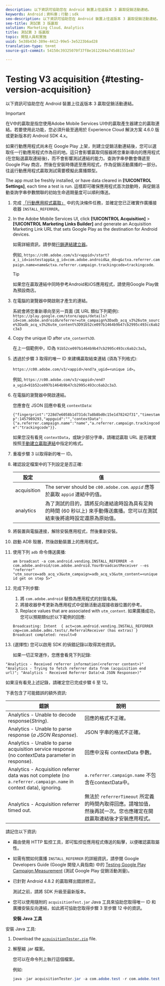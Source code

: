 ```yaml
---
description: 以下資訊可協助您在 Android 裝置上往返版本 3 贏取促銷活動連結。
keywords: Android；資料庫；行動；sdk
seo-description: 以下資訊可協助您在 Android 裝置上往返版本 3 贏取促銷活動連結。
seo-title: 測試第 3 版贏取
solution: Marketing Cloud、Analytics
title: 測試第 3 版贏取
topic: 開發人員和實施
uuid: 5e38b43d-389e-4412-99e5-3e5223b6ad28
translation-type: tm+mt
source-git-commit: 54150c39325070f37f8e1612204a745d81551ea7

---
```



# Testing V3 acquisition {#testing-version-acquisition}

以下資訊可協助您在 Android 裝置上往返版本 3 贏取促銷活動連結。

>[!IMPORTANT]
>
>在V中的贏取是指您使用Adobe Mobile Services UI中的贏取產生器建立的贏取連結。若要使用此功能，您必須升級至適用於 Experience Cloud 解決方案 4.6.0 版或更新版本的 Android SDK 4.x。

如果行動應用程式尚未在 Google Play 上架，則建立促銷活動連結後，您可以選取任一行動應用程式作為目的地。這只會影響贏取伺服器將您重新導向的應用程式 (在您點選贏取連結後)，而不會影響測試連結的能力。查詢字串參數會傳遞至 Google Play 商店，然後在安裝時傳遞至應用程式，作為促銷活動廣播的一部分。往返行動應用程式贏取測試需要模擬此廣播類型。

The app must be freshly installed, or have data cleared in **[!UICONTROL Settings]**, each time a test is run. 這樣即可確保應用程式首次啟動時，與促銷活動查詢字串參數關聯的初始生命週期量度可以順利傳送。

1. 完成 [「行動應用程式贏取」](/help/android/acquisition-main/acquisition.md) 中的先決條件任務，並確定您已正確實作廣播接收器 `INSTALL_REFERRER`。
1. In the Adobe Mobile Services UI, click  **[!UICONTROL Acquisition]** &gt; **[!UICONTROL Marketing Links Builder]** and generate an Acquisition Marketing Link URL that sets Google Play as the destination for Android devices.

   如需詳細資訊，請參閱[行銷連結建立器](/help/using/acquisition-main/c-marketing-links-builder/c-marketing-links-builder.md)。

   例如, `https://c00.adobe.com/v3/<appid>/start?a_i_id=iostestapp&a_g_id=com.adobe.android&a_dd=g&ctxa.referrer.campaign.name=name&ctxa.referrer.campaign.trackingcode=trackingcode`.

   >[!TIP]
   >
   >如果您在贏取連結中同時參考Android和iOS應用程式，請使用Google Play做為預設商店。

1. 在電腦的瀏覽器中開啟剛才產生的連結。

   系統會將您重新導向至另一頁面 (其 URL 類似下列範例):
   `https://play.google.com/store/apps/details?id=com.adobe.android&referrer=utm_campaign%3Dadb_acq_v3%26utm_source%3Dadb_acq_v3%26utm_content%3D91b52ce097b1464b9b47cb2995c493cc6ab2c3a3`

1. Copy the unique ID after `utm_content%3D`.

   在上一個範例中，ID為 `91b52ce097b1464b9b47cb2995c493cc6ab2c3a3`。

1. 透過於步驟 3 取得的唯一 ID 來建構贏取結束連結 (須為下列格式):

   `https://c00.adobe.com/v3/<appid>/end?a_ugid=<unique id>`。

   例如, `https://c00.adobe.com/v3/<appid>/end?a_ugid=91b52ce097b1464b9b47cb2995c493cc6ab2c3a3`.

1. 在電腦的瀏覽器中開啟連結。

   您應會在 JSON 回應中看見 `contextData`:

   `{"fingerprint":"228d7e6058b1d731dc7a8b8bd0c15e1d78242f31","timestamp":1457989293,"appguid":"","contextData":{"a.referrer.campaign.name":"name","a.referrer.campaign.trackingcode":"trackingcode"}}.`

   如果您沒有看見 `contextData`，或缺少部分字串，請確認贏取 URL 是否確實按照[手動建立贏取連結](/help/using/acquisition-main/c-marketing-links-builder/acquisition-link-manual.md)中指定的格式。
1. 重複步驟 3 以取得新的唯一 ID。
1. 確認設定檔案中的下列設定是否正確:

   | 設定 | 值 |
   |--- |--- |
   | acquisition | The server should be `c00.adobe.com`.   *`appid`* 應等於贏取 `appid` 連結中的值。 |
   | analytics | 為了測試的目的，請將反向連結逾時設為具有足夠的時間 (60 秒以上) 來手動傳送廣播。您可以在測試結束後將逾時設定還原為原始值。 |

1. 將裝置與電腦連接，解除安裝應用程式，然後重新安裝。
1. 啟動 ADB 殼層，然後啟動裝置上的應用程式。
1. 使用下列 `adb` 命令傳送廣播:

   `am broadcast -a com.android.vending.INSTALL_REFERRER -n com.adobe.android/com.adobe.android.YourBroadcastReceiver --es "referrer" "utm_source=adb_acq_v3&utm_campaign=adb_acq_v3&utm_content=<unique id get on step 5>"`

1. 完成下列步驟:
   1. 將 `com.adobe.android` 替換為應用程式的封裝名稱。
   1. 將接收器參考更新為應用程式中促銷活動追蹤接收器位置的參考。
   1. Replace values that are associated with `utm_content`.
   如果廣播成功，您可以預期類似於以下範例的回應:

   `Broadcasting: Intent 
{ act=com.android.vending.INSTALL_REFERRER cmp=com.adobe.adms.tests/.ReferralReceiver (has extras) } 
Broadcast completed: result=0`

1. (選擇性) 您可以啟用 SDK 的偵錯記錄以取得其他資訊。

   如果一切正常運作，您應會看見下列記錄:

`"Analytics - Received referrer information(<referrer content>)"   "Analytics - Trying to fetch referrer data from (acquisition end url)"; "Analytics - Received Referrer Data(<A JSON Response>)"`

如果沒有看見上述記錄，請確定您已完成步驟 6 至 12。

下表包含了可能錯誤的額外資訊:

| 錯誤 | 說明 |
|--- |--- |
| Analytics - Unable to decode response(*String*). | 回應的格式不正確。 |
| Analytics - Unable to parse response (*a JSON Response*). | JSON 字串的格式不正確。 |
| Analytics - Unable to parse acquisition service response (no contextData parameter in response). | 回應中沒有 contextData 參數。 |
| Analytics - Acquisition referrer data was not complete (no `a.referrer.campaign.name` in context data), ignoring. | `a.referrer.campaign.name` 不包含在contextData中。 |
| Analytics - Acquisition referrer timed out. | 無法於 `referrerTimeout` 所定義的時間內取得回應。請增加值，然後再試一次。您也應確定在開啟贏取連結後才安裝應用程式。 |

請記住以下資訊:

* 藉由使用 HTTP 監控工具，即可監控從應用程式傳送的點擊，以便確認贏取屬性。
* 如需有關如何廣播 `INSTALL_REFERRER` 的詳細資訊，請參閱 Google Developers Guide (Google 開發人員指南) 中的 [Testing Google Play Campaign Measurement](https://developers.google.com/analytics/solutions/testing-play-campaigns) (測試 Google Play 促銷活動測量)。

* 已針對 Android 4.8.2 的贏取釋出錯誤修正。

   測試之前，請將 SDK 升級至最新版本。

* 您可以使用隨附的 `acquisitionTest.jar` Java 工具來協助您取得唯一 ID 和廣播安裝反向連結，如此將可協助您取得步驟 3 至步驟 12 中的資訊。

   **安裝 Java 工具**

安裝 Java 工具:

1. Download the [`acquisitionTester.zip`](/help/android/assets/acquisitionTester.zip) file.

1. 解壓縮 .jar 檔案。

   您可以在命令列上執行這個檔案。

   例如:

   ```java
   java -jar acquisitionTester.jar -a com.adobe.test -r com.adobe.test.ReferrerReceiver -l "https://c00.adobe.com/v3/appid/start?a_i_id=123456&a_g_id=com.adobe.test&a_dd=i&ctxa.referrer.campaign.name=name&ctxa.referrer.campaign.trackingcode=1234
   ```
